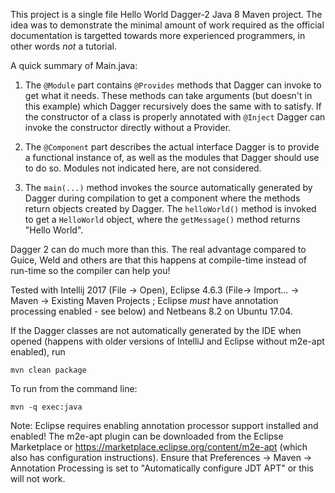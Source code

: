 This project is a single file Hello World Dagger-2 Java 8 Maven
project.  The idea was to demonstrate the minimal amount of work
required as the official documentation is targetted towards more
experienced programmers, in other words _not_ a tutorial.

A quick summary of Main.java:

1. The `@Module` part contains `@Provides` methods that Dagger can
invoke to get what it needs.  These methods can take arguments (but
doesn't in this example) which Dagger recursively does the same with
to satisfy.  If the constructor of a class is properly annotated with
`@Inject` Dagger can invoke the constructor directly without a
Provider.  

1. The `@Component` part describes the actual interface Dagger is to
provide a functional instance of, as well as the modules that Dagger
should use to do so.  Modules not indicated here, are not considered.

1. The `main(...)` method invokes the source automatically generated
by Dagger during compilation to get a component where the methods
return objects created by Dagger.  The `helloWorld()` method is invoked to
get a `HelloWorld` object, where the `getMessage()` method returns 
"Hello World".

Dagger 2 can do much more than this.  The real advantage compared to Guice,
Weld and others are that this happens at compile-time instead of run-time so
the compiler can help you!

Tested with Intellij 2017 (File -> Open), Eclipse 4.6.3 (File->
Import... -> Maven -> Existing Maven Projects ; Eclipse _must_ have
annotation processing enabled - see below) and Netbeans 8.2 on Ubuntu
17.04.

If the Dagger classes are not automatically generated by the IDE when
opened (happens with older versions of IntelliJ and Eclipse without
m2e-apt enabled), run

    mvn clean package

To run from the command line:

    mvn -q exec:java

Note: Eclipse requires enabling annotation processor support installed
and enabled!  The m2e-apt plugin can be downloaded from the Eclipse
Marketplace or https://marketplace.eclipse.org/content/m2e-apt (which
also has configuration instructions).  Ensure that Preferences ->
Maven -> Annotation Processing is set to "Automatically configure JDT
APT" or this will not work.


